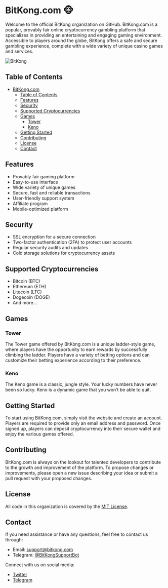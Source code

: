 # BitKong.com :monkey_face:

Welcome to the official BitKong organization on GitHub. BitKong.com is a popular, provably fair online cryptocurrency gambling platform that specializes in providing an entertaining and engaging gaming environment. Accessible to players around the globe, BitKong offers a safe and secure gambling experience, complete with a wide variety of unique casino games and services.

![BitKong](assets/logo.png)

## Table of Contents

- [BitKong.com](#bitkongcom-monkey_face)
  - [Table of Contents](#table-of-contents)
  - [Features](#features)
  - [Security](#security)
  - [Supported Cryptocurrencies](#supported-cryptocurrencies)
  - [Games](#games)
    - [Tower](#tower)
    - [Keno](#keno)
  - [Getting Started](#getting-started)
  - [Contributing](#contributing)
  - [License](#license)
  - [Contact](#contact)

## Features

- Provably fair gaming platform
- Easy-to-use interface
- Wide variety of unique games
- Secure, fast and reliable transactions
- User-friendly support system
- Affiliate program
- Mobile-optimized platform

## Security

- SSL encryption for a secure connection
- Two-factor authentication (2FA) to protect user accounts
- Regular security audits and updates
- Cold storage solutions for cryptocurrency assets

## Supported Cryptocurrencies

- Bitcoin (BTC)
- Ethereum (ETH)
- Litecoin (LTC)
- Dogecoin (DOGE)
- And more...

## Games

### Tower

The Tower game offered by BitKong.com is a unique ladder-style game, where players have the opportunity to earn rewards by successfully climbing the ladder. Players have a variety of betting options and can customize their betting experience according to their preference.

### Keno

The Keno game is a classic, jungle style. Your lucky numbers have never been so lucky. Keno is a dynamic game that you won’t be able to quit.

## Getting Started

To start using BitKong.com, simply visit the website and create an account. Players are required to provide only an email address and password. Once signed up, players can deposit cryptocurrency into their secure wallet and enjoy the various games offered.

## Contributing

BitKong.com is always on the lookout for talented developers to contribute to the growth and improvement of the platform. To propose changes or improvements, please open a new issue describing your idea or submit a pull request with your proposed changes.

## License

All code in this organization is covered by the [MIT License](https://opensource.org/licenses/MIT).

## Contact

If you need assistance or have any questions, feel free to contact us through:

- Email: support@bitkong.com
- Telegram: [@BitKongSupportBot](https://t.me/BitKongSupportBot)

Connect with us on social media:

- [Twitter](https://twitter.com/playbitkong)
- [Telegram](https://t.me/playbitkong)
